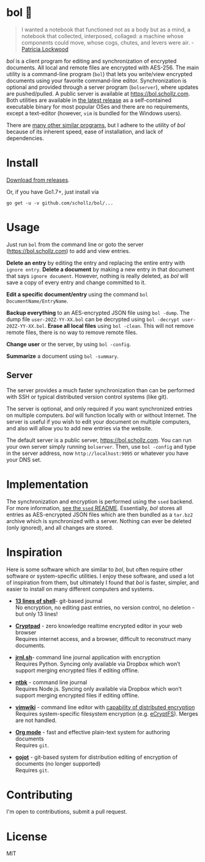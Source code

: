 #  bol :book:

> I wanted a notebook that functioned not as a body but as a mind, a notebook that collected, interposed, collaged: a machine whose components could move, whose cogs, chutes, and levers were air. - [Patricia Lockwood](http://www.newyorker.com/magazine/2016/11/28/finding-poetry-in-a-note-taking-app)


*bol* is a client program for editing and synchronization of encrypted documents. All local and remote files are encrypted with AES-256. The main utility is a command-line program (`bol`) that lets you write/view encrypted documents using your favorite command-line editor. Synchronization is optional and provided through a server program (`bolserver`), where updates are pushed/pulled. A public server is available at https://bol.schollz.com. Both utilities are available in [the latest release](https://github.com/schollz/bol/releases/latest) as a self-contained executable binary for most popular OSes and there are no requirements, except a text-editor (however, `vim` is bundled for the Windows users).

There are [many other similar programs](#inspiration), but I adhere to the utility of *bol* because of its inherent speed, ease of installation, and lack of dependencies.

# Install

[Download from releases](https://github.com/schollz/bol/releases/latest).

Or, if you have Go1.7+, just install via

```
go get -u -v github.com/schollz/bol/...
```

# Usage

Just run `bol` from the command line or goto the server (https://bol.schollz.com) to add and view entries.

**Delete an entry** by editing the entry and replacing the entire entry with `ignore entry`. **Delete a document** by making a new entry in that document that says `ignore document`. However, nothing is really deleted, as *bol* will save a copy of every entry and change committed to it.

**Edit a specific document/entry** using the command `bol DocumentName/EntryName`.

**Backup everything** to an AES-encrypted JSON file using `bol -dump`. The dump file `user-20ZZ-YY-XX.bol` can be decrypted using `bol -decrypt user-20ZZ-YY-XX.bol`.
**Erase all local files** using `bol -clean`. This will not remove remote files, there is no way to remove remote files.

**Change user** or the server, by using `bol -config`.

**Summarize** a document using `bol -summary`.

## Server

The server provides a much faster synchronization than can be performed with SSH or typical distributed version control systems (like git).

The server is optional, and only required if you want synchronized entries on multiple computers. *bol* will function locally with or without Internet. The server is useful if you wish to edit your document on multiple computers, and also will allow you to add new entries via the website.


The default server is a public server, https://bol.schollz.com. You can run your own server simply running `bolserver`. Then, use `bol -config` and type in the server address, now `http://localhost:9095` or whatever you have your DNS set.

# Implementation

The synchronization and encryption is performed using the `ssed` backend. For more information, [see the `ssed` README](https://github.com/schollz/bol/blob/master/ssed/README.md). Essentially, *bol* stores all entries as AES-encrypted JSON files which are then bundled as a `tar.bz2` archive which is synchronized with a server. Nothing can ever be deleted (only ignored), and all changes are stored.

# Inspiration

Here is some software which are similar to *bol*, but often require other software or system-specific utilities. I enjoy these software, and used a lot of inspiration from them, but ultimately I found that *bol* is faster, simpler, and easier to install on many different computers and systems.

-   [**13 lines of shell**](https://gist.github.com/schollz/27b4ffe562b0b74bf8ee1e8055680d22)- git-based journal  
    No encryption, no editing past entries, no version control, no deletion - but only 13 lines!

-   [**Cryptpad**](https://beta.cryptpad.fr/pad/)  - zero knowledge realtime encrypted editor in your web browser  
    Requires internet access, and a browser, difficult to reconstruct many documents.

-   [**jrnl.sh**](http://jrnl.sh/)- command line journal application with encryption  
    Requires Python. Syncing only available via Dropbox which won’t support merging encrypted files if editing offline.

-   [**ntbk**](https://www.npmjs.com/package/ntbk) - command line journal  
    Requires Node.js. Syncing only available via Dropbox which won’t support merging encrypted files if editing offline.

-   [**vimwiki**](http://vimwiki.github.io/) - command line editor with [capability of distributed encryption](http://www.stochasticgeometry.ie/2012/11/23/vimwiki/)  
    Requires system-specific filesystem encryption (e.g. [eCryptFS](http://www.stochasticgeometry.ie/2012/11/23/vimwiki/)). Merges are not handled.

-   [**Org mode**](http://orgmode.org/) - fast and effective plain-text system for authoring documents  
    Requires `git`.

-   [**gojot**](http://gojot.schollz.com/) - git-based system for distribution editing of encryption of documents (no longer supported)  
    Requires `git`.


# Contributing

I'm open to contributions, submit a pull request.

# License

MIT
